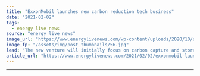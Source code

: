```yaml
---
title: "ExxonMobil launches new carbon reduction tech business"
date: "2021-02-02"
tags: 
  - energy live news
source: "energy live news"
image_url: "https://www.energylivenews.com/wp-content/uploads/2020/10/shutterstock_459954835.jpg"
image_fp: "/assets/img/post_thumbnails/56.jpg"
lead: "The new venture will initially focus on carbon capture and storage projects "
article_url: "https://www.energylivenews.com/2021/02/02/exxonmobil-launches-new-carbon-reduction-tech-business/"
---
```


---

